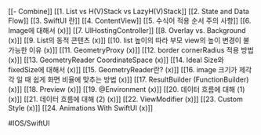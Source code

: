 [[- Combine]]
[[1. List vs H(V)Stack vs LazyH(V)Stack]]
[[2. State and Data Flow]]
[[3. SwiftUI 란]]
[[4. ContentView]]
[[5. 수식어 적용 순서 주의 사항]]
[[6. Image에 대해서 (x)]]
[[7. UIHostingController]]
[[8. Overlay vs. Background (x)]]
[[9. List의 동적 콘텐츠 (x)]]
[[10. list 높이의 따라 부모 view의 높이 변경이 불가능한 이유 (x)]]
[[11. GeometryProxy (x)]]
[[12. border cornerRadius 적용 방법 (x)]]
[[13. GeometryReader CoordinateSpace (x)]]
[[14. Ideal Size와 fixedSize에 대해서 (x)]]
[[15. GeometryReader란? (x)]]
[[16. image 크기가 제각각 일 때 쉽게 화면 비율에 맞추는 방법 (x)]]
[[17. ResultBuilder (FunctionBuilder) (x)]]
[[18. Preview (x)]]
[[19. @Environment (x)]]
[[20. 데이터 흐름에 대해 (1) (x)]]
[[21. 데이터 흐름에 대해 (2) (x)]]
[[22. ViewModifier (x)]]
[[23. Custom Style (x)]]
[[24. Animations With SwiftUI (x)]]

#IOS/SwiftUI 
